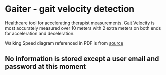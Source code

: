 # Gaiter - gait velocity detection

Healthcare tool for accelerating therapist measurements.
[Gait Velocity](https://www.sralab.org/rehabilitation-measures/gait-speed#) is most accurately measured over 10 meters with 2 extra meters on both ends for acceleration and deceleration.

Walking Speed diagram referenced in PDF is from [source](https://www.researchgate.net/publication/284885443_Walking_speed_The_sixth_vital_sign)

## No information is stored except a user email and password at this moment 
